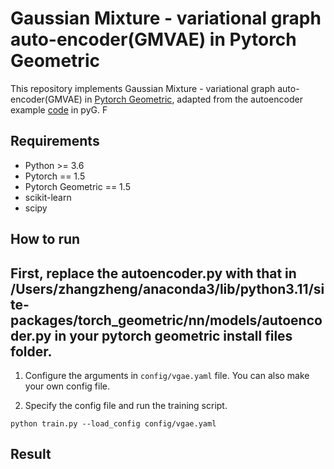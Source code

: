 # Gaussian Mixture - variational graph auto-encoder(GMVAE) in Pytorch Geometric

This repository implements Gaussian Mixture - variational graph auto-encoder(GMVAE) in [Pytorch Geometric](https://github.com/rusty1s/pytorch_geometric), adapted from the autoencoder example [code](https://github.com/rusty1s/pytorch_geometric/blob/master/examples/autoencoder.py)  in pyG. F

##

## Requirements

- Python >= 3.6
- Pytorch == 1.5
- Pytorch Geometric == 1.5
- scikit-learn
- scipy

## How to run
## First, replace the autoencoder.py with that in /Users/zhangzheng/anaconda3/lib/python3.11/site-packages/torch_geometric/nn/models/autoencoder.py in your pytorch geometric install files folder.

1. Configure the arguments in `config/vgae.yaml` file. You can also make your own config file.

2. Specify the config file and run the training script.
```
python train.py --load_config config/vgae.yaml
```

## Result
